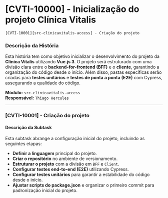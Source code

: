 # [CVTI-10000] - Inicialização do projeto Clínica Vitalis

```csvpreview=
[CVTI-10001][src-clinicavitalis-access] - Criação do projeto
```

### Descrição da História

Esta história tem como objetivo inicializar o desenvolvimento do projeto da **Clínica Vitalis** utilizando **Vue.js 3**. O projeto será estruturado com uma divisão clara entre o **backend-for-frontend (BFF)** e o **cliente**, garantindo a organização do código desde o início. Além disso, pastas específicas serão criadas para **testes unitários** e **testes de ponta a ponta (E2E)** com Cypress, assegurando a qualidade do código.

**Módulo:** `src-clinicavitalis-access`\
**Responsável:** `Thiago Hercules`

---

### [CVTI-10001] - Criação do projeto

#### Descrição da Subtask

Esta subtask abrange a configuração inicial do projeto, incluindo as seguintes etapas:

- **Definir a linguagem** principal do projeto.
- **Criar o repositório** no ambiente de versionamento.
- **Estruturar o projeto** com a divisão em `BFF` e `Client`.
- **Configurar testes end-to-end (E2E)** utilizando Cypress.
- **Configurar testes unitários** para garantir a estabilidade do código desde o início.
- **Ajustar scripts do package.json** e organizar o primeiro commit para padronização inicial do projeto.
